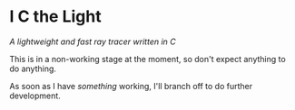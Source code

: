# I C the Light

*A lightweight and fast ray tracer written in C*

This is in a non-working stage at the moment, so don't expect anything to do anything.

As soon as I have *something* working, I'll branch off to do further development.
